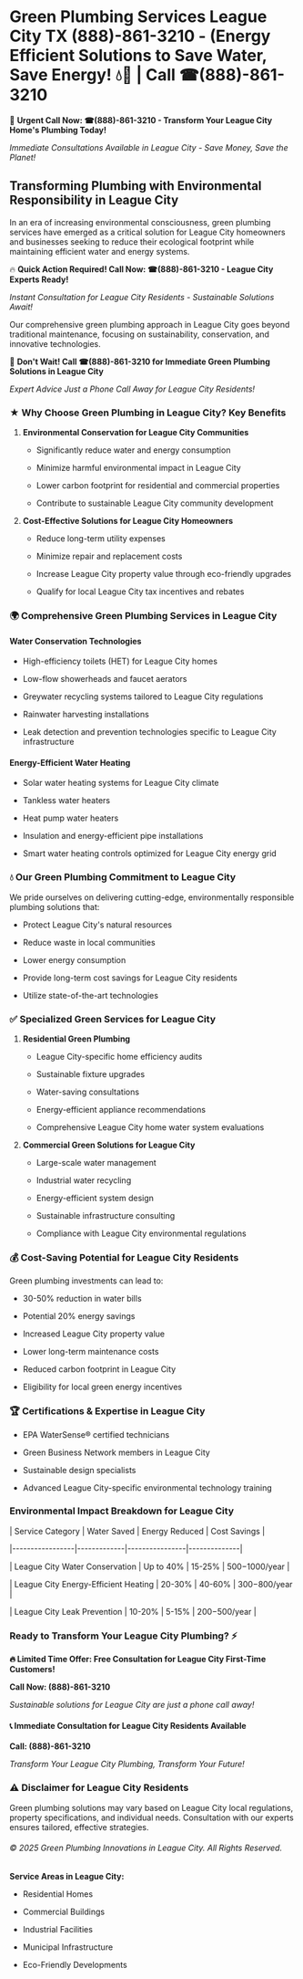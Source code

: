 # Green Plumbing Services League City TX (888)-861-3210 - (Energy Efficient Solutions to Save Water, Save Energy! 💧🌿 | Call ☎(888)-861-3210

🚨 **Urgent Call Now: ☎(888)-861-3210 - Transform Your League City Home's Plumbing Today!**
*Immediate Consultations Available in League City - Save Money, Save the Planet!*

## Transforming Plumbing with Environmental Responsibility in League City

In an era of increasing environmental consciousness, green plumbing services have emerged as a critical solution for League City homeowners and businesses seeking to reduce their ecological footprint while maintaining efficient water and energy systems. 

🔥 **Quick Action Required! Call Now: ☎(888)-861-3210 - League City Experts Ready!**
*Instant Consultation for League City Residents - Sustainable Solutions Await!*

Our comprehensive green plumbing approach in League City goes beyond traditional maintenance, focusing on sustainability, conservation, and innovative technologies.

🚨 **Don't Wait! Call ☎(888)-861-3210 for Immediate Green Plumbing Solutions in League City**
*Expert Advice Just a Phone Call Away for League City Residents!*

### ★ Why Choose Green Plumbing in League City? Key Benefits

1. **Environmental Conservation for League City Communities** 
   - Significantly reduce water and energy consumption
   - Minimize harmful environmental impact in League City
   - Lower carbon footprint for residential and commercial properties
   - Contribute to sustainable League City community development

2. **Cost-Effective Solutions for League City Homeowners** 
   - Reduce long-term utility expenses
   - Minimize repair and replacement costs
   - Increase League City property value through eco-friendly upgrades
   - Qualify for local League City tax incentives and rebates

### 🌍 Comprehensive Green Plumbing Services in League City

#### Water Conservation Technologies
- High-efficiency toilets (HET) for League City homes
- Low-flow showerheads and faucet aerators
- Greywater recycling systems tailored to League City regulations
- Rainwater harvesting installations
- Leak detection and prevention technologies specific to League City infrastructure

#### Energy-Efficient Water Heating
- Solar water heating systems for League City climate
- Tankless water heaters
- Heat pump water heaters
- Insulation and energy-efficient pipe installations
- Smart water heating controls optimized for League City energy grid

### 💧 Our Green Plumbing Commitment to League City

We pride ourselves on delivering cutting-edge, environmentally responsible plumbing solutions that:
- Protect League City's natural resources
- Reduce waste in local communities
- Lower energy consumption
- Provide long-term cost savings for League City residents
- Utilize state-of-the-art technologies

### ✅ Specialized Green Services for League City

1. **Residential Green Plumbing**
   - League City-specific home efficiency audits
   - Sustainable fixture upgrades
   - Water-saving consultations
   - Energy-efficient appliance recommendations
   - Comprehensive League City home water system evaluations

2. **Commercial Green Solutions for League City**
   - Large-scale water management
   - Industrial water recycling
   - Energy-efficient system design
   - Sustainable infrastructure consulting
   - Compliance with League City environmental regulations

### 💰 Cost-Saving Potential for League City Residents

Green plumbing investments can lead to:
- 30-50% reduction in water bills
- Potential 20% energy savings
- Increased League City property value
- Lower long-term maintenance costs
- Reduced carbon footprint in League City
- Eligibility for local green energy incentives

### 🏆 Certifications & Expertise in League City

- EPA WaterSense® certified technicians
- Green Business Network members in League City
- Sustainable design specialists
- Advanced League City-specific environmental technology training

### Environmental Impact Breakdown for League City

| Service Category | Water Saved | Energy Reduced | Cost Savings |
|-----------------|-------------|----------------|--------------|
| League City Water Conservation | Up to 40% | 15-25% | $500-$1000/year |
| League City Energy-Efficient Heating | 20-30% | 40-60% | $300-$800/year |
| League City Leak Prevention | 10-20% | 5-15% | $200-$500/year |

### Ready to Transform Your League City Plumbing? ⚡

**🔥 Limited Time Offer: Free Consultation for League City First-Time Customers!**

**Call Now: (888)-861-3210**
*Sustainable solutions for League City are just a phone call away!*

#### 📞 Immediate Consultation for League City Residents Available

**Call: (888)-861-3210**
*Transform Your League City Plumbing, Transform Your Future!*

### ⚠️ Disclaimer for League City Residents

Green plumbing solutions may vary based on League City local regulations, property specifications, and individual needs. Consultation with our experts ensures tailored, effective strategies.

###### © 2025 Green Plumbing Innovations in League City. All Rights Reserved.

**Service Areas in League City:** 
- Residential Homes
- Commercial Buildings
- Industrial Facilities
- Municipal Infrastructure
- Eco-Friendly Developments